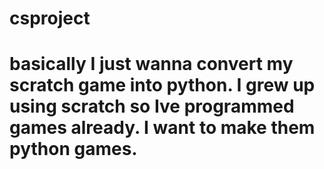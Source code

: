 # csproject
# basically I just wanna convert my scratch game into python. I grew up using scratch so Ive programmed games already. I want to make them python games. 

